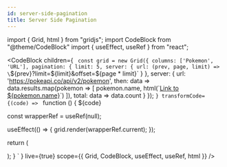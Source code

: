 ```yaml
---
id: server-side-pagination
title: Server Side Pagination
---
```


import { Grid, html } from "gridjs";
import CodeBlock from "@theme/CodeBlock"
import { useEffect, useRef } from "react";

<CodeBlock children={
`
const grid = new Grid({
  columns: ['Pokemon', 'URL'],
  pagination: {
    limit: 5,
    server: {
      url: (prev, page, limit) => \`\${prev}?limit=\${limit}&offset=\${page * limit}\`
    }
  },
  server: {
    url: 'https://pokeapi.co/api/v2/pokemon',
    then: data => data.results.map(pokemon => [
      pokemon.name, html(\`<a href='\${pokemon.url}'>Link to \${pokemon.name}</a>\`)
    ]),
    total: data => data.count
  } 
});
`
}
 transformCode={(code) => 
`
function () {
  ${code}
 
  const wrapperRef = useRef(null);
   
  useEffect(() => {
    grid.render(wrapperRef.current);
  });
  
  return (
    <div ref={wrapperRef} />
  );
}
`
} live={true} scope={{ Grid, CodeBlock, useEffect, useRef, html }} />
